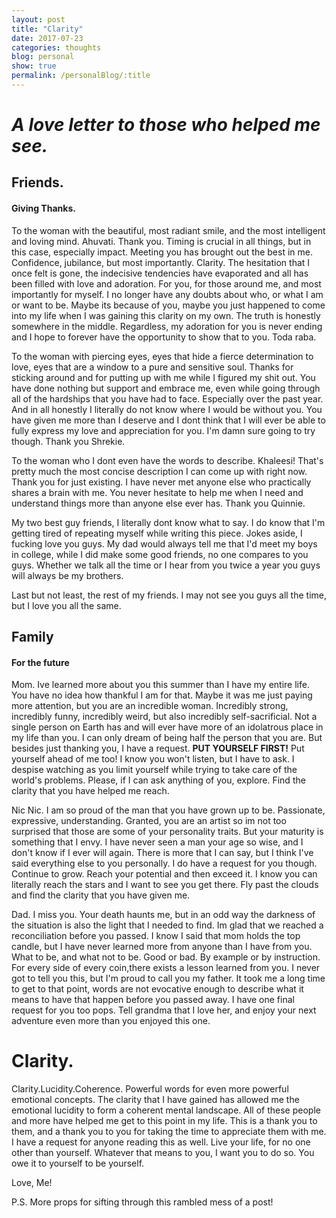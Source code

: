 ```yaml
---
layout: post
title: "Clarity"
date: 2017-07-23
categories: thoughts
blog: personal
show: true
permalink: /personalBlog/:title
---
```


# *A love letter to those who helped me see.* #

## Friends. ##

#### Giving Thanks. ####

To the woman with the beautiful, most radiant smile, and the most intelligent and loving mind. Ahuvati. Thank you. Timing is crucial in all things, but in this case, especially impact. Meeting you has brought out the best in me. Confidence, jubilance, but most importantly. Clarity. The hesitation that I once felt is gone, the indecisive tendencies have evaporated and all has been filled with love and adoration. For you, for those around me, and most importantly for myself. I no longer have any doubts about who, or what I am or want to be. Maybe its because of you, maybe you just happened to come into my life when I was gaining this clarity on my own. The truth is honestly somewhere in the middle. Regardless, my adoration for you is never ending and I hope to forever have the opportunity to show that to you. Toda raba.

To the woman with piercing eyes, eyes that hide a fierce determination to love, eyes that are a window to a pure and sensitive soul. Thanks for sticking around and for putting up with me while I figured my shit out. You have done nothing but support and embrace me, even while going through all of the hardships that you have had to face. Especially over the past year. And in all honestly I literally do not know where I would be without you. You have given me more than I deserve and I dont think that I will ever be able to fully express my love and appreciation for you. I'm damn sure going to try though. Thank you Shrekie.

To the woman who I dont even have the words to describe. Khaleesi! That's pretty much the most concise description I can come up with right now. Thank you for just existing. I have never met anyone else who practically shares a brain with me. You never hesitate to help me when I need and understand things more than anyone else ever has. Thank you Quinnie.

My two best guy friends, I literally dont know what to say. I do know that  I'm getting tired of repeating myself while writing this piece. Jokes aside, I fucking love you guys. My dad would always tell me that I'd meet my boys in college, while I did make some good friends, no one compares to you guys. Whether we talk all the time or I hear from you twice a year you guys will always be my brothers.

Last but not least, the rest of my friends. I may not see you guys all the time, but I love you all the same.


## Family ##

#### For the future ####

Mom. Ive learned more about you this summer than I have my entire life. You have no idea how thankful I am for that. Maybe it was me just paying more attention, but you are an incredible woman. Incredibly strong, incredibly funny, incredibly weird, but also incredibly self-sacrificial. Not a single person on Earth has and will ever have more of an idolatrous place in my life than you. I can only dream of being half the person that you are. But besides just thanking you, I have a request. **PUT YOURSELF FIRST!** Put yourself ahead of me too! I know you won't listen, but I have to ask. I despise watching as you limit yourself while trying to take care of the world's problems. Please, if I can ask anything of you, explore. Find the clarity that you have helped me reach.

Nic Nic. I am so proud of the man that you have grown up to be. Passionate, expressive, understanding. Granted, you are an artist so im not too surprised that those are some of your personality traits. But your maturity is something that I envy. I have never seen a man your age so wise, and I don't know if I ever will again. There is more that I can say, but I think I've said everything else to you personally. I do have a request for you though. Continue to grow. Reach your potential and then exceed it. I know you can literally reach the stars and I want to see you get there. Fly past the clouds and find the clarity that you have given me.

Dad. I miss you. Your death haunts me, but in an odd way the darkness of the situation is also the light that I needed to find. Im glad that we reached a reconciliation before you passed. I know I said that mom holds the top candle, but I have never learned more from anyone than I have from you. What to be, and what not to be. Good or bad. By example or by instruction. For every side of every coin,there exists a lesson learned from you. I never got to tell you this, but I'm proud to call you my father. It took me a long time to get to that point, words are not evocative enough to describe what it means to have that happen before you passed away. I have one final request for you too pops. Tell grandma that I love her, and enjoy your next adventure even more than you enjoyed this one.

# Clarity. #

Clarity.Lucidity.Coherence. Powerful words for even more powerful emotional concepts. The clarity that I have gained has allowed me the emotional lucidity to form a coherent mental landscape. All of these people and more have helped me get to this point in my life. This is a thank you to them, and a thank you to you for taking the time to appreciate them with me. I have a request for anyone reading this as well. Live your life, for no one other than yourself. Whatever that means to you, I want you to do so. You owe it to yourself to be yourself.

Love,
Me!

P.S. More props for sifting through this rambled mess of a post!